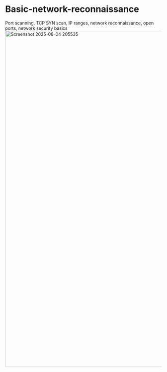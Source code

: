 # Basic-network-reconnaissance
 Port scanning, TCP SYN scan, IP ranges, network reconnaissance, open ports,  network security basics
<img width="1920" height="1080" alt="Screenshot 2025-08-04 205535" src="https://github.com/user-attachments/assets/eb3e1d8c-4f28-46cd-99cd-93fb4952de08" />
